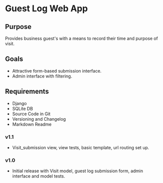 # Guest Log Web App

## Purpose
Provides business guest's with a means to record their time and purpose of visit.

## Goals
- Attractive form-based submission interface.
- Admin interface with filtering.

## Requirements
- Django
- SQLite DB
- Source Code in Git
- Versioning and Changelog
- Markdown Readme


### v1.1
- Visit_submission view, view tests, basic template, url routing set up.
### v1.0
- Initial release with Visit model, guest log submission form, admin interface and model tests.
